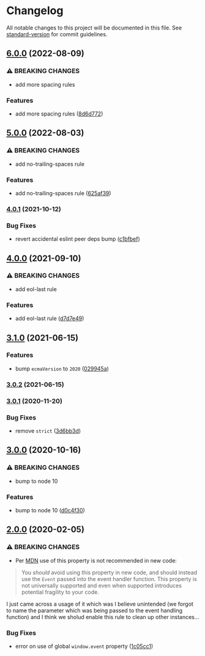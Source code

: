 # Changelog

All notable changes to this project will be documented in this file. See [standard-version](https://github.com/conventional-changelog/standard-version) for commit guidelines.

## [6.0.0](https://github.com/CrowdStrike/eslint-config-crowdstrike/compare/v5.0.0...v6.0.0) (2022-08-09)


### ⚠ BREAKING CHANGES

* add more spacing rules

### Features

* add more spacing rules ([8d6d772](https://github.com/CrowdStrike/eslint-config-crowdstrike/commit/8d6d7724619dbfcb536e06d273d3d4fe42746280))

## [5.0.0](https://github.com/CrowdStrike/eslint-config-crowdstrike/compare/v4.0.1...v5.0.0) (2022-08-03)


### ⚠ BREAKING CHANGES

* add no-trailing-spaces rule

### Features

* add no-trailing-spaces rule ([625af39](https://github.com/CrowdStrike/eslint-config-crowdstrike/commit/625af395b21df76be02c0ec5eceacd36c20bfd6d))

### [4.0.1](https://github.com/CrowdStrike/eslint-config-crowdstrike/compare/v4.0.0...v4.0.1) (2021-10-12)


### Bug Fixes

* revert accidental eslint peer deps bump ([c1bfbef](https://github.com/CrowdStrike/eslint-config-crowdstrike/commit/c1bfbefdf5d1003fd657ec950acdb45aeb01e79d))

## [4.0.0](https://github.com/CrowdStrike/eslint-config-crowdstrike/compare/v3.1.0...v4.0.0) (2021-09-10)


### ⚠ BREAKING CHANGES

* add eol-last rule

### Features

* add eol-last rule ([d7d7e49](https://github.com/CrowdStrike/eslint-config-crowdstrike/commit/d7d7e498781ae147be10b09ab2f22b1fc1909977))

## [3.1.0](https://github.com/CrowdStrike/eslint-config-crowdstrike/compare/v3.0.2...v3.1.0) (2021-06-15)


### Features

* bump `ecmaVersion` to `2020` ([029945a](https://github.com/CrowdStrike/eslint-config-crowdstrike/commit/029945ad5b8f088918fed301f4aa409a0280da16))

### [3.0.2](https://github.com/CrowdStrike/eslint-config-crowdstrike/compare/v3.0.1...v3.0.2) (2021-06-15)

### [3.0.1](https://github.com/CrowdStrike/eslint-config-crowdstrike/compare/v3.0.0...v3.0.1) (2020-11-20)


### Bug Fixes

* remove `strict` ([3d6bb3d](https://github.com/CrowdStrike/eslint-config-crowdstrike/commit/3d6bb3dff7798a92f9b089afe1e89a5d0fe1a84c))

## [3.0.0](https://github.com/CrowdStrike/eslint-config-crowdstrike/compare/v2.0.0...v3.0.0) (2020-10-16)


### ⚠ BREAKING CHANGES

* bump to node 10

### Features

* bump to node 10 ([d0c4f30](https://github.com/CrowdStrike/eslint-config-crowdstrike/commit/d0c4f30741494fbdba7a817a4bfea9282253e944))

## [2.0.0](https://github.com/CrowdStrike/eslint-config-crowdstrike/compare/v1.0.0...v2.0.0) (2020-02-05)


### ⚠ BREAKING CHANGES

* Per [MDN](https://developer.mozilla.org/en-US/docs/Web/API/Window/event)
use of this property is not recommended in new code:

> You *should* avoid using this property in new code, and should instead
> use the `Event` passed into the event handler function. This property
> is not universally supported and even when supported introduces
> potential fragility to your code.

I just came across a usage of it which was I believe unintended (we
forgot to name the parameter which was being passed to the event
handling function) and I think we sholud enable this rule to clean up
other instances...

### Bug Fixes

* error on use of global `window.event` property ([1c05cc1](https://github.com/CrowdStrike/eslint-config-crowdstrike/commit/1c05cc13374ac6d040b9ca2fee2e159bedc14cc4))
